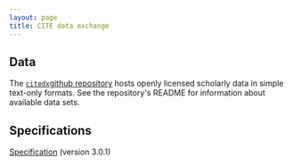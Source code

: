 ```yaml
---
layout: page
title: CITE data exchange
---
```



## Data

The [`citedx`github repository](https://github.com/cite-architecture/citedx) hosts openly licensed scholarly data in simple text-only formats.  See the repository's README for information about available data sets.

## Specifications


[Specification](CEX-spec-3.0.1) (version 3.0.1)
